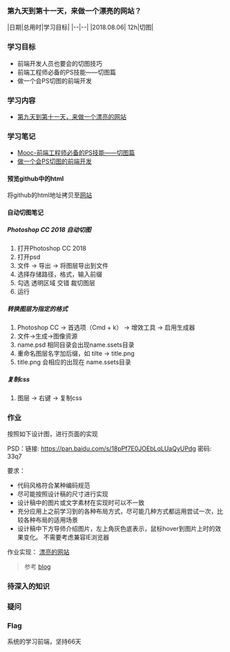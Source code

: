 ### 第九天到第十一天，来做一个漂亮的网站？

|日期|总用时|学习目标|
|--|--|
|2018.08.06| 12h|切图|

### 学习目标
- 前端开发人员也要会的切图技巧
- 前端工程师必备的PS技能——切图篇
- 做一个会PS切图的前端开发

### 学习内容
- [第九天到第十一天，来做一个漂亮的网站](http://ife.baidu.com/course/detail/id/43)

### 学习笔记
- [Mooc-前端工程师必备的PS技能——切图篇](https://www.imooc.com/learn/506)
- [做一个会PS切图的前端开发
](https://www.cnblogs.com/w-wanglei/p/5598336.html)

#### 预览github中的html
  将github的html地址拷贝至[网站](http://htmlpreview.github.io/)
#### 自动切图笔记

##### Photoshop CC 2018 自动切图
  1. 打开Photoshop CC 2018
  2. 打开psd
  3. 文件 -> 导出 -> 将图层导出到文件
  4. 选择存储路径，格式，输入前缀
  5. 勾选 透明区域 交错 裁切图层
  6. 运行

##### 转换图层为指定的格式
  1. Photoshop CC -> 首选项（Cmd + k） -> 增效工具 -> 启用生成器
  2. 文件->生成->图像资源
  3. name.psd 相同目录会出现name.ssets目录
  4. 重命名图层名字加后缀，如 tilte -> title.png
  5. title.png 会相应的出现在 name.ssets目录

##### 复制css
  1. 图层 -> 右键 -> 复制css

### 作业

按照如下设计图，进行页面的实现

PSD：链接: https://pan.baidu.com/s/18pPf7E0JOEbLqLUaQyUPdg 密码: 33q7

要求：
- 代码风格符合某种编码规范
- 尽可能按照设计稿的尺寸进行实现
- 设计稿中的图片或文字素材在实现时可以不一致
- 充分应用上之前学习到的各种布局方式，尽可能几种方式都运用尝试一次，比较各种布局的适用场景
- 设计稿中下方导师介绍图片，左上角灰色底表示，鼠标hover到图片上时的效果变化。
不需要考虑兼容IE浏览器

作业实现：
[漂亮的网站](http://htmlpreview.github.io/?https://github.com/mumubin/baidu_frontend_study/blob/master/ife-homework/day911/day911.html)

>参考 [blog](https://blog.csdn.net/rollingjkx/article/details/80550786)
### 待深入的知识

### 疑问

### Flag
系统的学习前端，坚持66天
